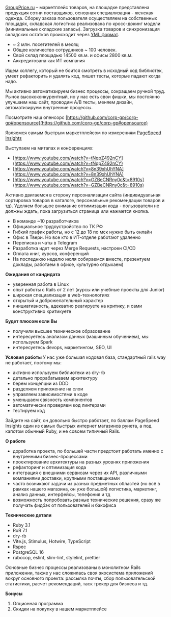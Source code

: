 [GroupPrice.ru](https://groupprice.ru/) – маркетплейс товаров, на площадке представлена продукция сотни поставщиков, основная специализация - женская одежда. Сборку заказа пользователя осуществляем на собственных площадях, складская логистика реализована по кросс-докинг модели (минимальные складские запасы). Загрузка товаров и синхронизация складских остатков происходит через [YML формат](http://https//yandex.ru/support/partnermarket/export/yml.html).  

*   ~ 2 млн. посетителей в месяц
*   Общее количество сотрудников ~ 100 человек.
*   Свой склад площадью 14500 кв.м. и офисы 2800 кв.м.
*   Аккредитована как ИТ компания

Ищем коллегу, который не боится смотреть в исходный код библиотек, умеет рефакторить и удалять код, пишет тесты, которые падают когда надо.

Мы активно автоматизируем бизнес процессы, сокращаем ручной труд. Рынок высококонкурентный, но у нас есть свои фишки, мы постоянно улучшаем наш сайт, проводим A/B тесты, меняем дизайн, автоматизируем внутренние процессы.

Посмотрите наш опенсорс [https://github.com/corp-gp/corp-gp#opensource](https://github.com/corp-gp/corp-gp#opensource)

Являемся самым быстрым маркетплейсом по измерениям [PageSpeed Insights](https://pagespeed.web.dev)

Выступаем на митапах и конференциях:

*   [https://www.youtube.com/watch?v=tNqpZ492nCY](https://www.youtube.com/watch?v=tNqpZ492nCY)
*   [https://www.youtube.com/watch?v=8n39xhUhYNA](https://www.youtube.com/watch?v=8n39xhUhYNA)
*   [https://www.youtube.com/watch?v=GZBeCNRny0c&t=8910s](https://www.youtube.com/watch?v=GZBeCNRny0c&t=8910s)

Активно двигаемся в сторону персонализации сайта (индивидуальная сортировка товаров в каталоге, персональные рекомендации товаров и тд). Уделяем большое внимание оптимизации кода - пользователи не должны ждать, пока загрузиться страница или нажмется кнопка.  

*   В команде ~10 разработчиков
*   Официальное трудоустройство по ТК РФ
*   Гибкий график работы, но с 12 до 18 по мск нужно быть онлайн
*   Офис в Твери. Но все кто в ИТ-отделе работают удаленно
*   Переписка и чаты в Telegram
*   Разработка идет через Merge Requests, настроен CI/CD
*   Оплата книг, курсов, конференций
*   На последнюю неделю июля собираемся вместе, презентуем доклады, работаем в офисе, культурно отдыхаем)

**Ожидания от кандидата**

*   уверенная работа в Linux
*   опыт работы с Rails от 2 лет (курсы или учебные проекты для Junior)
*   широкая специализация в web-технологиях
*   открытый и доброжелательный характер
*   инициативность, адекватно реагируете на критику, и сами конструктивно критикуете

**Будет плюсом если Вы**

*   получили высшее техническое образование
*   интересуетесь анализом данных (машинным обучением), мы используем Spark
*   интересуетесь devops, маркетингом, SEO, UI

**Условия работы**
У нас уже большая кодовая база, стандартный rails way не работает, поэтому мы:  

*   активно используем библиотеки из dry-rb
*   детально прорабатываем архитектуру
*   берем концепции из DDD
*   разделяем приложение на слои
*   управляем зависимостями в коде
*   уменьшаем связность компонентов
*   автоматически проверяем код линтерами
*   тестируем код

Зайдите на сайт, он довольно быстро работает, по баллам PageSpeed Insights один из самых быстрых интернет магазинов рунета, а под капотом обычный Ruby, и не совсем типичный Rails.  

**О работе**

*   доработка проекта, по большей части предстоит работать именно с внутренними бизнес-процессами
*   проектирование архитектуры на разных уровнях приложения
*   рефакторинг и оптимизация кода
*   интеграция с внешними сервисам через их API, различными компаниями доставки, крупными поставщиками
*   часто возникают задачи из разных предметных областей (но всё в рамках нашего магазина, он уже большой) логистика, маркетинг, анализ данных, интерфейсы, телефония и тд
*   возможность попробовать разные технические решения, сразу же получать фидбэк от пользователей и бэкофиса

**Технические детали**

*   Ruby 3.1
*   RoR 7.1
*   dry-rb
*   Vite.js, Stimulus, Hotwire, TypeScript
*   Rspec
*   PostgreSQL 16
*   rubocop, eslint, slim-lint, stylelint, prettier

Основные бизнес процессы реализованы в монолитном Rails приложении, также у нас сложилась своя экосистема приложений вокруг основного проекта: рассылка почты, сбор пользовательской статистики, расчет рекомендаций, таск трекер для бизнеса и тд.

**Бонусы**
1.  Опционная программа
2.  Скидки на покупку в нашем маркетплейсе
